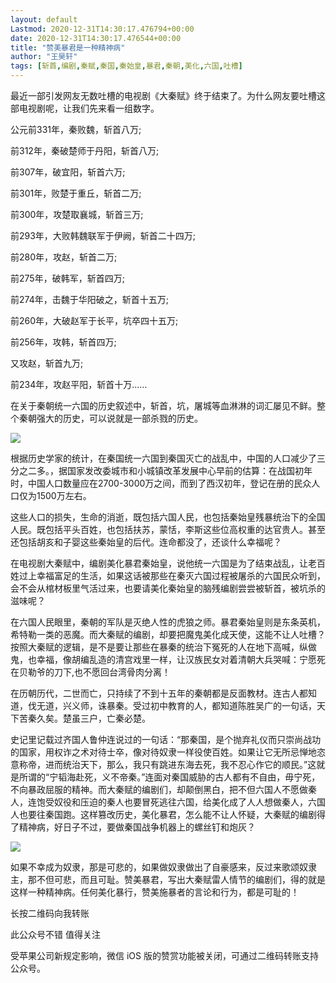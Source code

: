 ```yaml
---
layout: default
Lastmod: 2020-12-31T14:30:17.476794+00:00
date: 2020-12-31T14:30:17.476544+00:00
title: "赞美暴君是一种精神病"
author: "王昊轩"
tags: [斩首,编剧,秦赋,秦国,秦始皇,暴君,秦朝,美化,六国,吐槽]
---
```


最近一部引发网友无数吐槽的电视剧《大秦赋》终于结束了。为什么网友要吐槽这部电视剧呢，让我们先来看一组数字。

公元前331年，秦败魏，斩首八万;

前312年，秦破楚师于丹阳，斩首八万;

前307年，破宜阳，斩首六万;

前301年，败楚于重丘，斩首二万;

前300年，攻楚取襄城，斩首三万;

前293年，大败韩魏联军于伊阙，斩首二十四万;

前280年，攻赵，斩首二万;

前275年，破韩军，斩首四万;

前274年，击魏于华阳破之，斩首十五万;

前260年，大破赵军于长平，坑卒四十五万;

前256年，攻韩，斩首四万;

又攻赵，斩首九万;

前234年，攻赵平阳，斩首十万……

在关于秦朝统一六国的历史叙述中，斩首，坑，屠城等血淋淋的词汇屡见不鲜。整个秦朝强大的历史，可以说就是一部杀戮的历史。  

![](https://images.weserv.nl/?url=https%3A//mmbiz.qpic.cn/mmbiz_png/ElHicyubrZ04Qyd1hviaS6YxrCStqAHZiajMFBLkQKEOkrN5iaQN8VZevQr4kpocwIFT4apmmAsDn6P3v91md3BAQw/640%3Fwx_fmt%3Dpng)

根据历史学家的统计，在秦国统一六国到秦国灭亡的战乱中，中国的人口减少了三分之二多。，据国家发改委城市和小城镇改革发展中心早前的估算：在战国初年时，中国人口数量应在2700-3000万之间，而到了西汉初年，登记在册的民众人口仅为1500万左右。

这些人口的损失，生命的消逝，既包括六国人民，也包括秦始皇残暴统治下的全国人民。既包括平头百姓，也包括扶苏，蒙恬，李斯这些位高权重的达官贵人。甚至还包括胡亥和子婴这些秦始皇的后代。连命都没了，还谈什么幸福呢？

在电视剧大秦赋中，编剧美化暴君秦始皇，说他统一六国是为了结束战乱，让老百姓过上幸福富足的生活，如果这话被那些在秦灭六国过程被屠杀的六国民众听到，会不会从棺材板里气活过来，也要请美化秦始皇的脑残编剧尝尝被斩首，被坑杀的滋味呢？

在六国人民眼里，秦朝的军队是灭绝人性的虎狼之师。暴君秦始皇则是东条英机，希特勒一类的恶魔。而大秦赋的编剧，却要把魔鬼美化成天使，这能不让人吐槽？按照大秦赋的逻辑，是不是要让那些在暴秦的统治下冤死的人在地下高喊，纵做鬼，也幸福，像胡编乱造的清宫戏里一样，让汉族民女对着清朝大兵哭喊：宁愿死在贝勒爷的刀下,也不愿回台湾骨肉分离！

在历朝历代，二世而亡，只持续了不到十五年的秦朝都是反面教材。连古人都知道，伐无道，兴义师，诛暴秦。受过初中教育的人，都知道陈胜吴广的一句话，天下苦秦久矣。楚虽三户，亡秦必楚。

史记里记载过齐国人鲁仲连说过的一句话：“那秦国，是个抛弃礼仪而只崇尚战功的国家，用权诈之术对待士卒，像对待奴隶一样役使百姓。如果让它无所忌惮地恣意称帝，进而统治天下，那么，我只有跳进东海去死，我不忍心作它的顺民。”这就是所谓的“宁韬海赴死，义不帝秦。”连面对秦国威胁的古人都有不自由，毋宁死，不向暴政屈服的精神。而大秦赋的编剧们，却颠倒黑白，把不但六国人不愿做秦人，连饱受奴役和压迫的秦人也要冒死逃往六国，给美化成了人人想做秦人，六国人也要往秦国跑。这样篡改历史，美化暴君，怎么能不让人怀疑，大秦赋的编剧得了精神病，好日子不过，要做秦国战争机器上的螺丝钉和炮灰？  

![](https://images.weserv.nl/?url=https%3A//mmbiz.qpic.cn/mmbiz_png/ElHicyubrZ04Qyd1hviaS6YxrCStqAHZiajzib0b3xZlpU7wWu4wHoK0heJNAPlmxEUPs78f1oHPicxxAxE66NfIXEQ/640%3Fwx_fmt%3Dpng)

如果不幸成为奴隶，那是可悲的，如果做奴隶做出了自豪感来，反过来歌颂奴隶主，那不但可悲，而且可耻。赞美暴君，写出大秦赋雷人情节的编剧们，得的就是这样一种精神病。任何美化暴行，赞美施暴者的言论和行为，都是可耻的！  

长按二维码向我转账

此公众号不错 值得关注

受苹果公司新规定影响，微信 iOS 版的赞赏功能被关闭，可通过二维码转账支持公众号。

